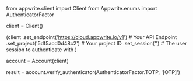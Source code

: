 from appwrite.client import Client
from Appwrite.enums import AuthenticatorFactor

client = Client()

(client
  .set_endpoint('https://cloud.appwrite.io/v1') # Your API Endpoint
  .set_project('5df5acd0d48c2') # Your project ID
  .set_session('') # The user session to authenticate with
)

account = Account(client)

result = account.verify_authenticator(AuthenticatorFactor.TOTP, '[OTP]')
